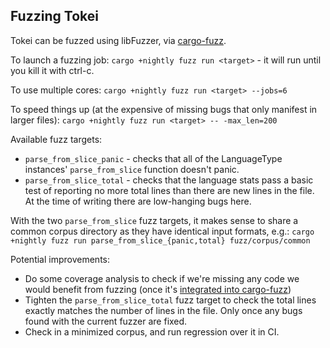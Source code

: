 ## Fuzzing Tokei

Tokei can be fuzzed using libFuzzer, via [cargo-fuzz](https://github.com/rust-fuzz/cargo-fuzz/).

To launch a fuzzing job: `cargo +nightly fuzz run <target>` - it will run until you kill it with ctrl-c.

To use multiple cores: `cargo +nightly fuzz run <target> --jobs=6`

To speed things up (at the expensive of missing bugs that only manifest in larger files):
`cargo +nightly fuzz run <target> -- -max_len=200`

Available fuzz targets:

- `parse_from_slice_panic` - checks that all of the LanguageType instances' `parse_from_slice` function doesn't panic.
- `parse_from_slice_total` - checks that the language stats pass a basic test of reporting no more total lines than
  there are new lines in the file. At the time of writing there are low-hanging bugs here.

With the two `parse_from_slice` fuzz targets, it makes sense to share a common corpus directory as they have identical
input formats, e.g.: `cargo +nightly fuzz run parse_from_slice_{panic,total} fuzz/corpus/common`

Potential improvements:

- Do some coverage analysis to check if we're missing any code we would benefit from fuzzing (once it's
  [integrated into cargo-fuzz](https://github.com/rust-fuzz/cargo-fuzz/pull/248))
- Tighten the `parse_from_slice_total` fuzz target to check the total lines exactly matches the number of lines in the
  file. Only once any bugs found with the current fuzzer are fixed.
- Check in a minimized corpus, and run regression over it in CI.
